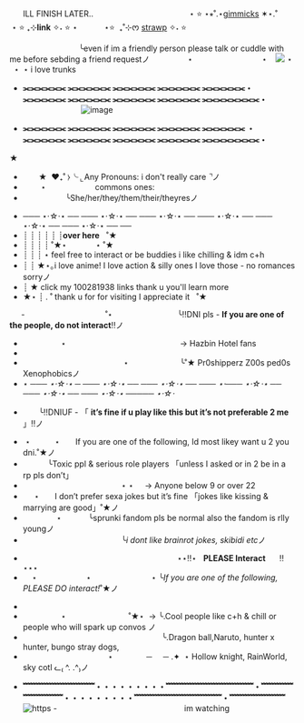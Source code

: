  ‎ ‎ ‎ ‎ ‎ ‎ ILL FINISH LATER..‎ ‎ ‎ ‎ ‎ ‎ ‎  ‎ ‎ ‎ ‎ ‎ ‎ ‎ ‎ ‎ ‎ ‎ ‎ ‎  ‎ ‎ ‎ ‎ ‎ ‎ ‎ ‎ ‎ ‎ ‎ ‎ ‎  ‎ ‎ ‎ ‎‎ ‎ ‎ ‎ ‎ ‎‎  ‎ ⋆‎   ⭐ ‎⋆⭒˚.⋆[gimmicks](https://plart.straw.page) ‎✶⋆.˚ ‎ ‎ ‎ ‎ ‎‎ ‎ ‎ ‎ ‎ ⋆‎   ⭐    ₊⊹**link** ✧˖ ⭐‎ ⋆‎
 ‎ ‎  ‎ ‎  ‎ ‎  ‎ ‎  ‎ ‎  ‎ ⋆‎⭐ ‎  ₊˚⊹ᰔ‎  ‎[strawp](https://pzm.straw.page) ✧˖  ⭐ 

   ‎ ‎ ‎ ‎ ‎ ‎ ‎‎ ‎‎ ‎ ‎ ‎ ‎ ‎ ‎ ‎  ‎ ‎ ‎ ‎ ‎ ‎ ‎ ‎ ‎ ‎ ‎ ‎ ‎‎ ‎ ‎ ‎ ‎╰even if im a friendly person please talk or cuddle with me before sebding a friend requestノ ‎ ‎ ‎ ‎ ‎ ‎ ‎ ‎ ‎ ‎ ‎ ‎ ‎ ‎ ‎ ‎ ‎  ‎ ‎ ‎ ‎ ‎ ‎ ‎ ‎ ‎ ‎  ‎ ‎ ‎ ‎ ‎ ‎ ‎ ‎ ‎ ‎ ‎ ‎ ‎ ‎ ‎ ‎ ‎ ‎ ‎‎ ‎ ‎ ‎ ‎ ‎ ‎ ‎ ‎ ‎ ‎ ‎‎ ‎ ‎‎ ‎ ‎ ‎ ‎ ‎‎ ‎ ‎‎ ‎ ‎ ‎ ‎ ‎ ‎‎ ‎ ‎ ‎‎ ‎ ‎ ‎‎ ‎ ‎ ‎ ‎ ‎ ‎‎ ‎ ‎ ‎ ‎ ‎ ‎‎ ‎ ‎ ‎ ‎ ‎ ‎‎ ‎ ‎ ‎ ‎ ⋆‎ ‎‎ ‎ ‎ ‎ ‎ ‎ ‎‎ ‎ ‎ ‎ ‎ ‎ ‎‎ ‎ ‎ ‎ ‎ ‎ ‎  ‎‎ ‎ ‎ ‎ ‎ ‎ ‎‎ ‎ ‎ ‎ ‎ ⋆‎‎ ‎‎ ‎ ‎‎ ![](https://komarev.com/ghpvc/?username=your-PlazmaBall-z&color=yellow)‎ ‎ ‎ ‎ ⋆‎ ‎‎ ‎ ‎ ⋆‎ ‎‎  ⋆
 i love trunks
- **⫘⫘⫘⫘⫘⫘ ⫘⫘⫘⫘⫘⫘ ⫘⫘⫘⫘⫘⫘ ⫘⫘⫘⫘⫘⫘ ⫘⫘⫘⫘⫘⫘・⫘⫘⫘⫘⫘⫘ ⫘⫘⫘⫘⫘⫘ ⫘⫘⫘⫘⫘⫘ ⫘⫘⫘⫘⫘⫘ ⫘⫘⫘⫘⫘⫘⫘⫘・**
‎ ‎‎ ‎‎ ‎‎ ‎‎ ‎‎ ‎‎ ‎‎ ‎‎ ‎‎ ‎‎ ‎‎ ‎‎ ‎‎ ‎‎ ‎‎ ‎‎ ‎‎ ‎‎ ‎‎‎ ‎ ‎ ‎ ‎ ‎ ‎ ‎ ‎‎ ‎ ‎ ‎ ‎ ‎ ‎ ‎ ‎‎ ‎ ‎ ![image](https://github.com/user-attachments/assets/22286d7a-cfe2-49be-938a-1aa155e23626)

- **⫘⫘⫘⫘⫘⫘ ⫘⫘⫘⫘⫘⫘ ⫘⫘⫘⫘⫘⫘ ⫘⫘⫘⫘⫘⫘ ⫘⫘⫘⫘⫘⫘ ・⫘⫘⫘⫘⫘⫘ ⫘⫘⫘⫘⫘⫘ ⫘⫘⫘⫘⫘⫘ ⫘⫘⫘⫘⫘⫘ ⫘⫘⫘⫘⫘⫘⫘⫘・**

★
- ‎ ‎ ‎ ‎ ‎ ‎ ‎ ‎‎★ ‎  ‎♥︎₊˚ ⧽╰ ⌞Any Pronouns: i don't really care ⌝ノ
- ‎ ‎ ‎ ‎ ‎ ‎ ‎ ‎ ⋆ ‎ ‎ ‎ ‎ ‎ ‎‎ ‎ ‎‎ ‎ ‎ ‎‎ ‎ ‎ ‎  ‎  ‎ ‎  ‎‎  ‎ ‎ ‎ c‎ommons ones: 
- ‎ ‎ ‎ ‎ ‎ ‎ ‎ ‎ ‎ ‎ ‎ ‎ ‎ ‎ ‎ ‎ ‎ ‎  ‎‎ ╰She/her/they/them/their/theyresノ

* ─── ⋆⋅☆⋅⋆ ── ─── ⋆⋅☆⋅⋆ ── ─── ⋆⋅☆⋅⋆ ── ─── ⋆⋅☆⋅⋆ ── ─── ⋆⋅☆⋅⋆ ── ─── ⋆⋅☆⋅⋆ ── ──
* ┊ ┊ ┊ ┊ ┊ ┊**over here**  ‎  ‎  ‎˚★
* ┊ ┊ ┊ ┊ ˚★⋆       ‎  ‎  ‎  ‎  ‎  ‎  ‎  ‎  ‎  ‎  ‎  ‎   ⋆ ˚★  ‎ 
* ┊ ┊ ┊ ⋆ feel free to interact or be buddies i like chilling & idm c+h
* ┊ ┊ ★⋆｡i love anime! I love action & silly ones I love those - no romances sorryノ
* ┊ ★ click my 100281938 links thank u you'll learn more
* ★⋆ ┊ . ˚ thank u for for visiting I appreciate it  ‎  ‎ ˚★


⠀⠀-‎ ‎ ‎ ‎ ‎ ‎ ‎ ‎ ‎ ‎ ‎ ‎ ‎ ‎ ‎ ‎ ‎ ‎ ‎ ‎ ‎ ‎ ‎ ‎ ‎ ‎ ‎ ‎ ‎ ‎ ‎ ‎ ‎ ‎ ‎ ‎ ‎˚⋆‎‎   ‎ ‎ ‎ ‎ ‎ ‎ ‎ ‎ ‎ ‎ ‎ ‎ ‎ ‎ ‎ ‎ ‎       ‎   ‎   ‎ ‎  ‎   ‎   ‎   ‎   ‎   ‎   ‎   ‎  ‎ ‎ ‎ ‎ ‎ ‎ ‎ ‎ ‎ ‎ ‎ ‎ ‎ ‎ ‎╰‎‼️DNI pls - **If you are one of the people, do not interact**‼️ノ
*  ‎ ‎ ‎ ‎ ‎ ‎ ‎ ‎ ‎ ‎ ‎ ‎ ‎ ‎ ‎ ‎ ‎ ‎⋆‎ ‎ ‎ ‎ ‎ ‎ ‎ ‎ ‎ ‎ ‎ ‎ ‎ ‎ ‎ ‎ ‎ ‎ ‎ ‎ ‎ ‎ ‎ ‎ ‎ ‎ ‎ ‎ ‎ ‎ ‎ ‎ ‎ ‎ ‎ ‎ ‎ ‎ ‎ ‎ ‎ ‎ ‎ ‎ ‎ ‎ ‎  ‎ ‎ ‎ ‎ ‎ ‎ ‎ ‎ ‎ ‎ ‎ ‎ ‎ ‎ ‎ ‎ ‎ ‎  ‎ ‎ ‎ ‎ ‎ ‎ ‎ ‎  ‎‎  ‎   ‎   ‎   ‎   ‎   ‎   ‎   ‎  ‎ ‎ ‎ ‎ ‎ ‎ ‎ ‎  ‎ ‎ ‎ ‎ ‎  ‎ ‎ ‎‎→ Hazbin Hotel fans 
*  ‎ ‎ ‎ ‎ ‎ ‎ ‎ ‎ ‎ ‎ ‎ ‎ ‎ ‎ ‎ ‎ ‎ ‎ ‎ ‎ ‎ ‎ ‎ ‎ ‎ ‎ ‎ ‎ ‎ ‎ ‎ ‎ ‎ ‎ ‎ ‎ ‎ ‎ ‎ ‎ ‎ ‎ ‎ ‎ ‎ ‎ ‎ ‎ ‎ ‎ ‎ ‎ ‎ ‎ ‎ ‎ ‎  ‎ ‎ ‎ ‎ ‎ ‎ ‎  ‎  ‎   ‎   ‎   ‎   ‎   ‎   ‎   ‎   ‎   ‎   ‎   ‎  ‎ ‎ ‎ ‎ ‎ ‎ ‎ ‎  ‎ 
* ‎ ‎ ‎ ‎  ‎ ‎ ‎ ‎ ‎ ‎ ‎ ‎ ‎ ‎ ‎ ‎ ‎ ‎ ‎ ‎ ‎ ‎ ‎ ‎ ‎ ‎ ‎ ‎ ‎ ‎ ‎ ‎ ‎ ‎ ‎ ‎ ‎ ‎ ‎ ‎ ‎ ‎ ‎ ‎ ‎ ‎⋆ ‎ ‎ ‎ ‎ ‎ ‎ ‎ ‎ ‎ ‎ ‎ ‎ ‎ ‎ ‎ ‎ ‎ ‎ ‎  ‎ ‎ ‎ ‎ ‎ ‎   ‎   ‎   ‎   ‎   ‎   ‎   ‎   ‎  ‎  ‎   ‎   ‎   ‎  ‎ ‎ ‎ ‎ ‎ ‎ ‎ ‎ ‎ ‎ ‎ ‎ ‎ ‎ ‎╰˚★ Pr0shipperz Z00s ped0s Xenophobicsノ 
*  ⋆
*─── ⋆⋅☆⋅⋆ ─ ─── ⋆⋅☆⋅⋆ ── ─── ⋆⋅☆⋅⋆ ── ─── ⋆⋅─── ⋆⋅☆⋅⋆ ── ─── ⋆⋅☆⋅⋆ ── ─── ⋆⋅☆⋅⋆ ───── ⋆⋅☆⋅*
-   ‎ ‎ ‎ ‎ ‎ ‎ ‎‎ ╰‼️DNIUF - 「 **it’s fine if u play like this but it’s not preferable 2 me** 」‼️ノ
* ‎ ⋆ ‎ ‎ ‎ ‎ ‎ ‎ ‎ ‎ ‎ ‎ ⋆  ‎ ‎ ‎ ‎ ‎  ‎ ‎If you are one of the following, Id most likey want u 2 you dni.˚★ノ
* ‎ ‎ ‎ ‎ ‎ ‎ ‎ ‎   ‎ ‎ ‎ ‎╰‎‎Toxic ppl & serious role players 「unless I asked or in 2 be in a rp pls don’t」
* ‎ ‎ ‎ ‎ ‎ ‎ ‎ ‎ ‎ ‎ ‎ ‎ ‎ ‎ ‎ ‎ ‎ ‎ ‎ ‎ ‎ ‎ ‎ ‎ ‎  ‎ ‎ ‎  ‎ ‎ ‎ ‎ ‎‎ ‎‎‎   ‎   ‎ ‎  ‎   ‎   ‎  ‎ ‎  ‎ ‎  ⋆ ⋆ ‎ ‎  ‎ ‎ ‎‎‎‎→ Anyone below 9 or over 22 
* ‎ ‎ ‎ ‎ ‎  ⋆‎ ‎ ‎ ‎ ‎ ‎ ‎   ‎I don’t prefer sexa jokes but it’s fine 「jokes like kissing & marrying are good」˚★ノ
* ‎ ‎ ‎ ‎ ‎‎ ‎ ‎ ‎ ‎‎ ‎ ‎ ‎ ‎‎ ‎ ‎ ⋆ ‎ ‎‎ ‎ ‎ ‎ ‎‎ ‎ ‎ ‎ ‎‎ ‎ ╰sprunki fandom pls be normal also the fandom is rlly youngノ
*  ‎ ‎ ‎ ‎ ‎‎ ‎ ‎ ‎ ‎‎ ‎ ‎ ‎ ‎‎ ‎ ‎ ‎ ‎‎ ‎ ‎ ‎ ‎‎ ‎ ‎ ‎ ‎‎ ‎ ‎ ‎ ‎‎ ‎  ‎   ‎    ‎     ‎   ‎ ‎   ‎  ‎ ‎ ‎ ‎ ‎ ‎ ‎ ‎╰*i dont like brainrot jokes, skibidi etc*ノ

- ‎ ‎ ‎ ‎ ‎ ‎ ‎ ‎ ‎ ‎ ‎ ‎ ‎ ‎ ‎ ‎ ‎ ‎ ‎ ‎ ‎ ‎ ‎ ‎ ‎ ‎ ‎ ‎ ‎ ‎ ‎ ‎ ‎ ‎ ‎ ‎ ‎ ‎ ‎ ‎  ‎ ‎ ‎  ‎ ‎ ‎ ‎ ‎ ‎ ‎ ‎ ‎ ‎ ‎ ‎ ‎  ‎ ‎ ‎ ‎ ‎ ‎ ‎ ‎ ‎ ‎ ‎ ‎ ‎ ‎‎‎ ‎ ‎ ‎ ‎ ‎ ‎ ‎  ‎ ‎ ‎ ‎ ‎ ‎ ‎ ‎‎ ‎   ‎ ⋆⋆‼️⋆ ‎ ‎ **PLEASE Interact**⠀⠀ ‼️⋆⋆⋆
- ‎ ‎ ‎ ‎ ‎⋆ ‎ ‎ ‎ ‎ ‎ ‎ ‎ ‎ ‎ ‎ ‎ ‎ ‎ ‎ ‎ ‎ ‎ ‎   ‎ ‎ ‎ ‎⋆ ‎ ‎ ‎ ‎ ‎ ‎ ‎ ‎ ‎ ‎ ‎ ‎ ‎ ‎ ‎ ‎ ‎ ‎ ‎ ‎ ‎ ‎ ‎ ‎ ‎ ‎ ‎⋆  ‎╰*If you are one of the following, PLEASE DO interact!*˚★ノ
* 
* ‎ ‎ ‎ ‎ ‎ ‎ ‎ ‎ ‎ ‎ ‎ ‎ ‎ ‎ ‎ ‎ ‎ ⋆ ‎ ‎ ‎ ‎ ‎ ‎ ‎ ‎ ‎ ‎ ‎ ‎ ‎ ‎ ‎ ‎ ‎ ‎ ‎ ‎ ‎ ‎ ‎ ‎ ‎ ‎ ‎  ‎‎˚★⋆‎  ‎  ‎→ ╰.Cool people like c+h & chill or people who will spark up convos ノ
* ‎ ‎ ‎ ‎ ‎ ‎ ‎ ‎   ‎ ‎ ‎ ‎ ‎ ‎ ‎ ‎ ‎ ‎ ‎ ‎ ‎ ‎ ‎ ‎ ‎ ‎ ‎ ‎ ‎ ‎ ‎ ‎ ‎ ‎ ‎ ‎ ‎ ‎ ‎ ‎ ‎ ‎ ‎ ‎ ‎ ‎ ‎ ‎ ‎ ‎ ‎ ‎ ‎ ‎ ‎ ‎ ‎ ‎ ‎  ‎ ‎ ‎  ‎╰.Dragon ball,Naruto, hunter x hunter, bungo stray dogs,
* ‎ ‎ ‎ ‎ ‎ ‎ ‎ ‎ ‎ ‎ ‎ ‎ ‎ ‎ ‎ ‎ ‎ ‎ ‎ ‎ ‎ ‎ ‎ ‎ ‎ ‎ ‎ ‎ ‎ ‎ ‎ ‎ ‎ ‎ ‎ ‎ ‎ ‎ ⋆ ‎  ‎ ‎ ‎ ‎ ‎ ‎ ‎   ‎ ‎ ‎ ‎ ‎  ‎ ‎─ ‎ ‎ ‎ ‎ ‎─ .✦  ‎ ⋆ ‎Hollow knight, RainWorld, sky cotl ᓚ₍ ^. .^₎ノ
- **﹌﹌﹌﹌﹌﹌﹌﹌﹌・・・・・・・・・﹌﹌﹌﹌﹌﹌﹌﹌﹌﹌﹌・﹌﹌﹌﹌﹌﹌﹌﹌﹌・・・・・・・・・﹌﹌﹌﹌﹌﹌﹌﹌﹌﹌﹌・﹌﹌﹌﹌﹌﹌﹌**
‎ ‎ ‎ ‎ ‎ ‎ ‎ ‎ ‎‎ ‎ ‎ ‎ ‎ ‎ ‎ ‎ ‎‎ ‎ ‎ ‎ ‎ ‎ ‎ ‎ ‎‎ ‎ ‎ ‎ ‎ ‎ ‎ ‎ ‎‎ ‎ ‎ ‎ ‎ ‎ ‎ ‎ ‎‎ ‎ ‎ ‎ ‎ ‎ ‎ ‎ ‎‎ ‎ ‎ ‎ ‎ ‎ ‎ ‎ ‎‎ ‎ ‎ ‎ ‎ ‎ ‎ ‎ ‎‎ ‎ ‎ ‎ ‎ ‎ ‎  ‎ ‎![https](https://github.com/user-attachments/assets/ccd9c0f8-0910-4248-b9f3-c168b5debdfa)
-‎ ‎ ‎ ‎ ‎ ‎ ‎ ‎ ‎‎ ‎ ‎ ‎ ‎ ‎ ‎ ‎ ‎‎ ‎ ‎ ‎ ‎ ‎ ‎ ‎ ‎‎ ‎ ‎ ‎ ‎ ‎ ‎ ‎ ‎‎ ‎ ‎ ‎ ‎ ‎ ‎ ‎ ‎‎ ‎ ‎ ‎ ‎ ‎ ‎ ‎ ‎‎ ‎ ‎ ‎ ‎ ‎ ‎ ‎ ‎‎ ‎ ‎ ‎ ‎ ‎ ‎ ‎ ‎‎ ‎ ‎ ‎ ‎ ‎ ‎ ‎ ‎ ‎ ‎ ‎ ‎ ‎ ‎ ‎ ‎ ‎ ‎ ‎ ‎ ‎ ‎ ‎‎ ‎ ‎ ‎ ‎ ‎ ‎ ‎ ‎‎ ‎ ‎ ‎ ‎ ‎ ‎ ‎ ‎‎ ‎ ‎ ‎ ‎ ‎ ‎ ‎ ‎‎ ‎ ‎ ‎ ‎ ‎ ‎ ‎ ‎‎ ‎ ‎ ‎ ‎ ‎ ‎ ‎ ‎‎ ‎ ‎ ‎ ‎ ‎ ‎ ‎ ‎‎ ‎ ‎ ‎ ‎ ‎ ‎ ‎ ‎‎ ‎ ‎ ‎ ‎ ‎ ‎ ‎ ‎‎ ‎ ‎ ‎ ‎ ‎ ‎ ‎ ‎‎ ‎ ‎ ‎ ‎ ‎ ‎ ‎ ‎ ‎‎ ‎ ‎ ‎ ‎ ‎ ‎ ‎ ‎‎ ‎ ‎ ‎ ‎ ‎ ‎ ‎ ‎‎‎‎‎im watching
